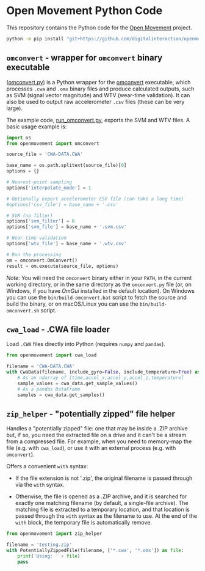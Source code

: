 # Open Movement Python Code

This repository contains the Python code for the [Open Movement](https://openmovement.dev) project.

```bash
python -m pip install "git+https://github.com/digitalinteraction/openmovement-python.git#egg=openmovement"
```


## `omconvert` - wrapper for `omconvert` binary executable

([omconvert.py](src/openmovement/omconvert.py)) is a Python wrapper for the [omconvert](https://github.com/digitalinteraction/omconvert) executable, which processes `.cwa` and `.omx` binary files and produce calculated outputs, such as SVM (signal vector magnitude) and WTV (wear-time validation).  It can also be used to output raw accelerometer `.csv` files (these can be very large).

The example code, [run_omconvert.py](src/run_omconvert.py), exports the SVM and WTV files.  A basic usage example is:

```python
import os
from openmovement import omconvert

source_file = 'CWA-DATA.CWA'

base_name = os.path.splitext(source_file)[0]
options = {}

# Nearest-point sampling
options['interpolate_mode'] = 1

# Optionally export accelerometer CSV file (can take a long time)
#options['csv_file'] = base_name + '.csv'

# SVM (no filter)
options['svm_filter'] = 0
options['svm_file'] = base_name + '.svm.csv'

# Wear-time validation
options['wtv_file'] = base_name + '.wtv.csv'

# Run the processing
om = omconvert.OmConvert()
result = om.execute(source_file, options)
```

*Note:* You will need the `omconvert` binary either in your `PATH`, in the current working directory, or in the same directory as the `omconvert.py` file (or, on Windows, if you have *OmGui* installed in the default location).  On Windows you can use the `bin/build-omconvert.bat` script to fetch the source and build the binary, or on macOS/Linux you can use the `bin/build-omconvert.sh` script. 


## `cwa_load` - .CWA file loader

Load `.CWA` files directly into Python (requires `numpy` and `pandas`).

```python
from openmovement import cwa_load

filename = 'CWA-DATA.CWA'
with CwaData(filename, include_gyro=False, include_temperature=True) as cwa_data:
    # As an ndarray of [time,accel_x,accel_y,accel_z,temperature]
    sample_values = cwa_data.get_sample_values()
    # As a pandas DataFrame
    samples = cwa_data.get_samples()
```


## `zip_helper` - "potentially zipped" file helper

Handles a "potentially zipped" file: one that may be inside a .ZIP archive but, if so, you need the extracted file on a drive and it can't be a stream from a compressed file.  For example, when you need to memory-map the file (e.g. with `cwa_load`), or use it with an external process (e.g. with `omconvert`).

Offers a convenient `with` syntax:

* If the file extension is not '.zip', the original filename is passed through via the `with` syntax.

* Otherwise, the file is opened as a .ZIP archive, and it is searched for exactly one matching filename (by default, a single-file archive).  The matching file is extracted to a temporary location, and that location is passed through the `with` syntax as the filename to use.  At the end of the `with` block, the temporary file is automatically remove.

```python
from openmovement import zip_helper

filename = 'testing.zip'
with PotentiallyZippedFile(filename, ['*.cwa', '*.omx']) as file:
    print('Using: ' + file)
    pass
```



<!--
TODO: Mention `calibrate` and `epoch`.
-->

<!--

## Iterable time series CSV loader

Note: This is quite slow for large amounts of data, and a `numpy`/`np.loadtxt()`, or `pandas`/`pd.readcsv()` would be faster if it was OK to load all of the data to memory.

* [timeseries_csv.py](src/openmovement/timeseries_csv.py) - An iterable CSV file reader.  The first row can contain column headers.  The first column must contain a timestamp.  If the timestamp is numeric, the 'time_zero' option may be added.  If the timestamp is an ISO-ish date/time, it is parsed as a time in seconds since the 1970 epoch date.  In either case, no timezone information is known, so treat as a UTC time to correctly recover date/time of day.  All other values must be numeric (a global scaling factor may be applied to these).


## Python implementations of algorithms

Note: These iteration-based versions are quite slow for large amounts of data, and would probably benefit from a `numpy` version that operates from already-loaded data.

### SVM

* [calc_svm.py](src/openmovement/calc_svm.py) - Calculates (as an iterator) the mean *abs(SVM-1)* value for an epoch (default 60 seconds) given an iterator yielding `[time_seconds, x, y, z]`.

* [run_svm.py](src/run_svm.py) - Example showing how to run the SVM calculation from a source `.csv` file to an output `.csvm.csv` file.

### WTV

* [calc_wtv.py](src/openmovement/calc_svm.py) - Calculates (as an iterator) the WTV (wear-time validation) value (30 minute epochs) given an iterator yielding `[time_seconds, x, y, z]`.

* [run_wtv.py](src/run_wtv.py) - Example showing how to run the WTV calculation from a source `.csv` file to an output `.cwtv.csv` file.

-->
